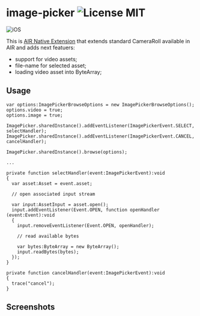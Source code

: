 image-picker ![License MIT](http://img.shields.io/badge/license-MIT-lightgray.svg)
===

![iOS](http://img.shields.io/badge/platform-ios-blue.svg)

This is [AIR Native Extension](http://www.adobe.com/devnet/air/native-extensions-for-air.html) that extends standard CameraRoll available in AIR and adds next featuers:
 * support for video assets;
 * file-name for selected asset;
 * loading video asset into ByteArray;

## Usage

```as3
var options:ImagePickerBrowseOptions = new ImagePickerBrowseOptions();
options.video = true;
options.image = true;

ImagePicker.sharedInstance().addEventListener(ImagePickerEvent.SELECT, selectHandler);
ImagePicker.sharedInstance().addEventListener(ImagePickerEvent.CANCEL, cancelHandler);

ImagePicker.sharedInstance().browse(options);

...

private function selectHandler(event:ImagePickerEvent):void
{
  var asset:Asset = event.asset;
  
  // open associated input stream
  
  var input:AssetInput = asset.open();
  input.addEventListener(Event.OPEN, function openHandler (event:Event):void
  {
    input.removeEventListener(Event.OPEN, openHandler);
    
    // read available bytes
    
    var bytes:ByteArray = new ByteArray();
    input.readBytes(bytes);
  });
}

private function cancelHandler(event:ImagePickerEvent):void
{
  trace("cancel");
}
```

## Screenshots
